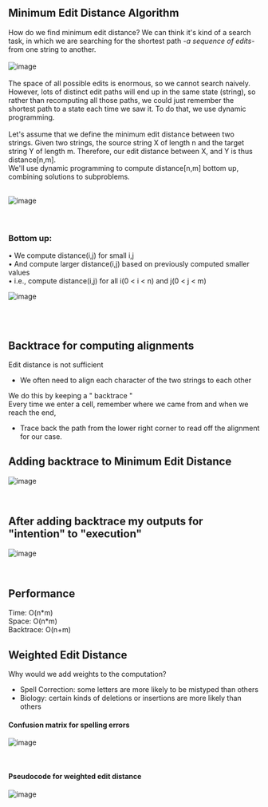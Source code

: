 ## Minimum Edit Distance Algorithm
How do we find minimum edit distance? We can think it's kind of a search task, 
in which we are searching for the shortest path -*a sequence of edits*- from one string to another.\
<br />
 ![image](https://user-images.githubusercontent.com/44132720/132943359-0cee527e-f733-4a8e-ba1d-330102daf65b.png)\
<br />
The space of all possible edits is enormous, so we cannot search naively. However, lots of distinct edit paths will end up in the same state (string), 
so rather than recomputing all those paths, we could just remember the shortest path to a state each time we saw it.
To do that, we use dynamic programming.\
<br />
Let's assume that we define the minimum edit distance between two strings. Given two strings, the source string X of length n and the target string Y of length m. 
Therefore, our edit distance between X, and Y is thus distance[n,m].\
We'll use dynamic programming to compute distance[n,m] bottom up, combining solutions to subproblems.\
<br />

![image](https://user-images.githubusercontent.com/44132720/132943371-45e34352-ada1-43fe-bc50-933c35be1b93.png)
<br />
<br />
<br />

### Bottom up:
• We compute distance(i,j) for small i,j\
• And compute larger distance(i,j) based on previously computed smaller values\
• i.e., compute distance(i,j) for all i(0 < i < n)  and j(0 < j < m)

![image](https://user-images.githubusercontent.com/44132720/132943352-a9c6b729-d1bd-4321-b172-3bf4c8d533d6.png)

<br />
<br />

## Backtrace for computing alignments

Edit distance is not sufficient
- We often need to align each character of the two strings to each other

We do this by keeping a " backtrace "\
Every time we enter a cell, remember where we came from and when we reach the end, 
- Trace back the path from the lower right corner to read off the alignment for our case.

## Adding backtrace to Minimum Edit Distance

![image](https://user-images.githubusercontent.com/44132720/132943659-7d5c5947-6490-4c7f-b8bb-67736e177f24.png)

<br />

## After adding backtrace my outputs for "intention" to "execution"

![image](https://user-images.githubusercontent.com/44132720/132994861-86157961-7c93-4b04-a65e-f1ebd25df444.png)

<br />

## Performance
Time: O(n\*m)\
Space: O(n\*m)\
Backtrace: O(n+m)
<br />


## Weighted Edit Distance

Why would we add weights to the computation?
- Spell Correction: some letters are more likely to be mistyped than others
- Biology: certain kinds of deletions or insertions are more likely than others

#### Confusion matrix for spelling errors

![image](https://user-images.githubusercontent.com/44132720/132943896-ad51db65-d8bd-4f94-bf14-29c7e6ad99a1.png)

<br />

#### Pseudocode for weighted edit distance

![image](https://user-images.githubusercontent.com/44132720/132943921-91cfb619-4d1a-4078-a24a-d8917566da00.png)


